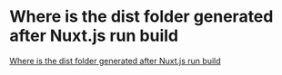 # Where is the dist folder generated after Nuxt.js run build
[Where is the dist folder generated after Nuxt.js run build](https://aiwithcloud.com/2022/09/15/where_is_the_dist_folder_generated_after_nuxt-js_run_build/)
